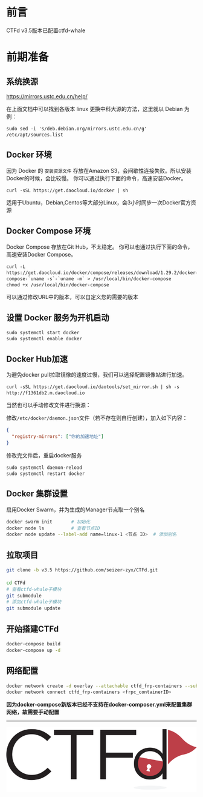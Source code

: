 # 前言

CTFd v3.5版本已配置ctfd-whale

# 前期准备

## 系统换源

https://mirrors.ustc.edu.cn/help/

在上面文档中可以找到各版本 linux 更换中科大源的方法，这里就以 Debian 为例：

```shell
sudo sed -i 's/deb.debian.org/mirrors.ustc.edu.cn/g' /etc/apt/sources.list
```

## Docker 环境

因为 Docker 的 `安装资源文件` 存放在Amazon S3，会间歇性连接失败。所以安装Docker的时候，会比较慢。
你可以通过执行下面的命令，高速安装Docker。

```shell
curl -sSL https://get.daocloud.io/docker | sh
```

适用于Ubuntu，Debian,Centos等大部分Linux，会3小时同步一次Docker官方资源

## Docker Compose 环境

Docker Compose 存放在Git Hub，不太稳定。
你可以也通过执行下面的命令，高速安装Docker Compose。

```shell
curl -L https://get.daocloud.io/docker/compose/releases/download/1.29.2/docker-compose-`uname -s`-`uname -m` > /usr/local/bin/docker-compose
chmod +x /usr/local/bin/docker-compose
```

可以通过修改URL中的版本，可以自定义您的需要的版本

## 设置 Docker 服务为开机启动

```shell
sudo systemctl start docker
sudo systemctl enable docker
```

## Docker Hub加速

为避免docker pull拉取镜像的速度过慢，我们可以选择配置镜像站进行加速。

```shell
curl -sSL https://get.daocloud.io/daotools/set_mirror.sh | sh -s http://f1361db2.m.daocloud.io
```

当然也可以手动修改文件进行换源：

修改`/etc/docker/daemon.json`文件（若不存在则自行创建），加入如下内容：

```json
{
  "registry-mirrors": ["你的加速地址"]
}
```

修改完文件后，重启docker服务

```shell
sudo systemctl daemon-reload
sudo systemctl restart docker
```

## Docker 集群设置

启用Docker Swarm，并为生成的Manager节点取一个别名

```bash
docker swarm init		# 初始化
docker node ls			# 查看节点ID
docker node update --label-add name=linux-1 <节点 ID>  # 添加别名
```

## 拉取项目

```bash
git clone -b v3.5 https://github.com/seizer-zyx/CTFd.git

cd CTFd
# 查看ctfd-whale子模块
git submodule
# 添加ctfd-whale子模块
git submodule update
```

## 开始搭建CTFd

```bash
docker-compose build
docker-compose up -d
```

## 网络配置

```bash
docker network create -d overlay --attachable ctfd_frp-containers --subnet=172.2.0.0/16
docker network connect ctfd_frp-containers <frpc_containerID>
```
**因为docker-compose新版本已经不支持在docker-composer.yml来配置集群网络，故需要手动配置**

---
![](https://github.com/CTFd/CTFd/blob/master/CTFd/themes/core/static/img/logo.png?raw=true)
